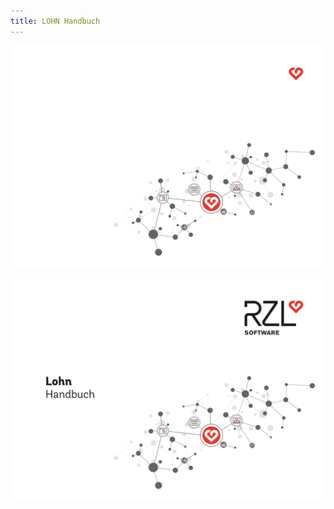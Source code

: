 ```yaml
---
title: LOHN Handbuch
---
```


![Image](img/Lohn%20DM.svg#only-dark)

![Image](img/Lohn%20LM.svg#only-light)

    